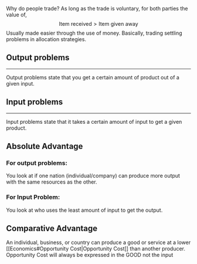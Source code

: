  Why do people trade?
As long as the trade is voluntary, for both parties the value of, 
$$
\text{Item received} > \text{Item given away}
$$
Usually made easier through the use of money.
Basically, trading settling problems in allocation strategies.

## Output problems
---
Output problems state that you get a certain amount of product out of a given input.

## Input problems
---
Input problems state that it takes a certain amount of input to get a given product.

## Absolute Advantage
### For output problems: 
You look at if one nation (individual/company) can produce more output with the same resources as the other.

### For Input Problem:
You look at who uses the least amount of input to get the output.

## Comparative Advantage
An individual, business, or country can produce a good or service at a lower [[Economics#Opportunity Cost|Opportunity Cost]] than another producer.
Opportunity Cost will always be expressed in the GOOD not the input